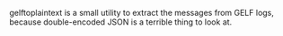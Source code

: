 gelftoplaintext is a small utility to extract the messages from GELF logs, because double-encoded JSON is a terrible thing to look at.

